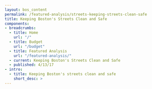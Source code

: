 ```yaml
---
layout: bos_content
permalink: /featured-analysis/streets-keeping-streets-clean-safe
title: Keeping Boston's Streets Clean and Safe
components:
- breadcrumbs:
  - title: Home
    url: "/"
  - title: Budget
    url: "/budget"
  - title: Featured Analysis
    url: "/featured-analysis/"
  - current: Keeping Boston's Streets Clean and Safe
  - published: 4/13/17
- intro:
  - title: Keeping Boston's streets clean and safe
    short_desc: >
---
```

